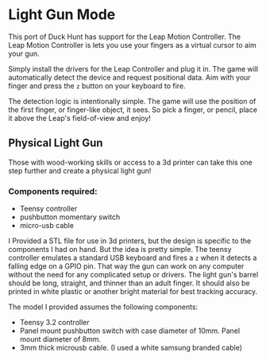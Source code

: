 # Light Gun Mode
This port of Duck Hunt has support for the Leap Motion Controller.  The Leap Motion Controller is lets you use your fingers as a virtual cursor to aim your gun.

Simply install the drivers for the Leap Controller and plug it in.  The game will automatically detect the device and request positional data. Aim with your finger and press the `z` button on your keyboard to fire.

The detection logic is intentionally simple. The game will use the position of the first finger, or finger-like object, it sees. So pick a finger, or pencil, place it above the Leap's field-of-view and enjoy!

## Physical Light Gun

Those with wood-working skills or access to a 3d printer can take this one step further and create a physical light gun!

### Components required:
* Teensy controller
* pushbutton momentary switch
* micro-usb cable

I Provided a STL file for use in 3d printers, but the design is specific to the components I had on hand. But the idea is pretty simple.  The teensy controller emulates a standard USB keyboard and fires a `z` when it detects a falling edge on a GPIO pin.  That way the gun can work on any computer without the need for any complicated setup or drivers.  The light gun's barrel should be long, straight, and thinner than an adult finger.  It should also be printed in white plastic or another bright material for best tracking accuracy.

The model I provided assumes the following components:
* Teensy 3.2 controller
* Panel mount pushbutton switch with case diameter of 10mm.  Panel mount diameter of 8mm.
* 3mm thick microusb cable.  (I used a white samsung branded cable)
